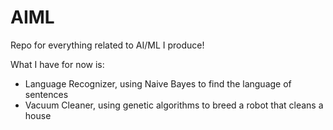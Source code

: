 # AIML
Repo for everything related to AI/ML I produce!

What I have for now is:
  - Language Recognizer, using Naive Bayes to find the language of sentences
  - Vacuum Cleaner, using genetic algorithms to breed a robot that cleans a house
